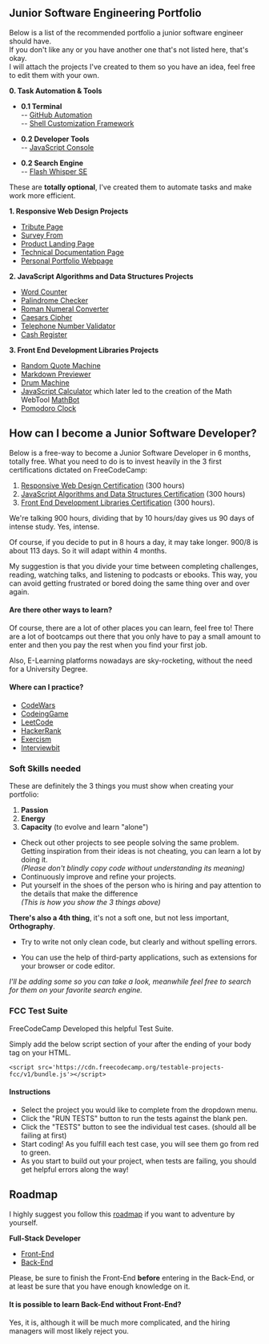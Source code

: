 

## Junior Software Engineering Portfolio

Below is a list of the recommended portfolio a junior software engineer should have.<br>
If you don't like any or you have another one that's not listed here, that's okay.<br>
I will attach the projects I've created to them so you have an idea, feel free to edit them with your own.

**0.  Task Automation & Tools**

- **0.1  Terminal**<br>
-- [GitHub Automation](https://github.com/yonasuriv/GitHubAvtomata)<br>
-- [Shell Customization Framework](https://github.com/yonasuriv/SigmaPowerShell)

- **0.2  Developer Tools**<br>
-- [JavaScript Console](https://github.com/yonasuriv/JavaScriptConsole)

- **0.2  Search Engine**<br>
-- [Flash Whisper SE](https://github.com/yonasuriv/FlashWhisperSearchEngine)

These are **totally optional**, I've created them to automate tasks and make work more efficient.

**1.  Responsive Web Design Projects**

-   [Tribute Page](https://github.com/yonasuriv/portfolio/tree/main/Responsive%20Web%20Design/Tribute%20Page)
-   [Survey From](https://github.com/yonasuriv/portfolio/tree/main/Responsive%20Web%20Design/Survey%20Form)
-   [Product Landing Page](https://github.com/yonasuriv/portfolio/tree/main/Responsive%20Web%20Design/Product%20Landing%20Page)
-   [Technical Documentation Page](https://github.com/yonasuriv/portfolio/tree/main/Responsive%20Web%20Design/Technical%20Documentation%20Page)
-   [Personal Portfolio Webpage](https://github.com/yonasuriv/portfolio/tree/main/Responsive%20Web%20Design/Personal%20Portoflio)

**2. JavaScript Algorithms and Data Structures Projects**

-   [Word Counter](https://github.com/yonasuriv/portfolio/tree/main/JavaScript%20Algorithms%20and%20Data%20Structures/Word%20Counter)
-   [Palindrome Checker](https://github.com/yonasuriv/portfolio/tree/main/JavaScript%20Algorithms%20and%20Data%20Structures/Palindrome%20Checker)
-   [Roman Numeral Converter](https://github.com/yonasuriv/portfolio/tree/main/JavaScript%20Algorithms%20and%20Data%20Structures/Roman%20Numeral%20Converter)
-   [Caesars Cipher](https://github.com/yonasuriv/portfolio/tree/main/JavaScript%20Algorithms%20and%20Data%20Structures/Caesars%20Cipher)
-   [Telephone Number Validator](https://github.com/yonasuriv/portfolio/tree/main/JavaScript%20Algorithms%20and%20Data%20Structures/Telephone%20Number%20Validator)
-   [Cash Register](https://github.com/yonasuriv/portfolio/tree/main/JavaScript%20Algorithms%20and%20Data%20Structures/Cash%20Register)

**3. Front End Development Libraries Projects**

-   [Random Quote Machine](https://github.com/yonasuriv/portfolio/tree/main/Front-End%20Development%20Libraries/Random%20Quote%20Machine)
-   [Markdown Previewer](https://github.com/yonasuriv/portfolio/tree/main/Front-End%20Development%20Libraries/Markdown%20Previewer)
-   [Drum Machine](https://github.com/yonasuriv/portfolio/tree/main/Front-End%20Development%20Libraries/Drum%20Machine)
-   [JavaScript Calculator](https://github.com/yonasuriv/portfolio/tree/main/Front-End%20Development%20Libraries/JavaScript%20Calculator) which later led to the creation of the Math WebTool [MathBot](https://github.com/yonasuriv/portfolio/tree/main/Front-End%20Development%20Libraries/JavaScript%20Calculator/MathBot)
-   [Pomodoro Clock](https://github.com/yonasuriv/portfolio/tree/main/Front-End%20Development%20Libraries/Pomodoro%20Clock)


## How can I become a Junior Software Developer?

Below is a free-way to become a Junior Software Developer in 6 months, totally free.
What you need to do is to invest heavily in the 3 first certifications dictated on FreeCodeCamp:

1.  [Responsive Web Design Certification](https://www.freecodecamp.org/learn/2022/responsive-web-design)  (300 hours)
2.  [JavaScript Algorithms and Data Structures Certification](https://www.freecodecamp.org/learn/javascript-algorithms-and-data-structures/)  (300 hours)
3.  [Front End Development Libraries Certification](https://www.freecodecamp.org/learn/front-end-development-libraries/)  (300 hours).

We're talking 900 hours, dividing that by 10 hours/day gives us 90 days of intense study. Yes, intense. 

Of course, if you decide to put in 8 hours a day, it may take longer. 900/8 is about 113 days. So it will adapt within 4 months. 

My suggestion is that you divide your time between completing challenges, reading, watching talks, and listening to podcasts or ebooks. This way, you can avoid getting frustrated or bored doing the same thing over and over again.

#### Are there other ways to learn?
Of course, there are a lot of other places you can learn, feel free to!
There are a lot of bootcamps out there that you only have to pay a small amount to enter and then you pay the rest when you find your first job.

Also, E-Learning platforms nowadays are sky-rocketing, without the need for a University Degree.

#### Where can I practice?
-   [CodeWars](https://www.codewars.com/?language=javascript)
-   [CodeingGame](https://www.codingame.com/)
-   [LeetCode](https://leetcode.com/)
-   [HackerRank](https://www.hackerrank.com/)
-   [Exercism](https://exercism.org/tracks/javascript)
-   [Interviewbit](https://www.interviewbit.com/courses/fast-track-js/)

### Soft Skills needed
These are definitely the 3 things you must show when creating your portfolio:

1.  **Passion**
2.  **Energy**
3.  **Capacity** (to evolve and learn "alone")

- Check out other projects to see people solving the same problem. <br>
    Getting inspiration from their ideas is not cheating, you can learn a lot by doing it.<br>
    *(Please don't blindly copy code without understanding its meaning)*<br>
- Continuously improve and refine your projects.<br>
- Put yourself in the shoes of the person who is hiring and pay attention to the details that make the difference <br>
    *(This is how you show the 3 things above)*

**There's also a 4th thing**, it's not a soft one, but not less important, **Orthography**.

- Try to write not only clean code, but clearly and without spelling errors.

- You can use the help of third-party applications, such as extensions for your browser or code editor.

*I'll be adding some so you can take a look, meanwhile feel free to search for them on your favorite search engine.*

### FCC Test Suite
FreeCodeCamp Developed this helpful Test Suite.

Simply add the below script section of your after the ending of your body tag on your HTML.

    <script src='https://cdn.freecodecamp.org/testable-projects-fcc/v1/bundle.js'></script>

#### Instructions 
  - Select the project you would  like to complete from the dropdown menu.
  - Click the "RUN TESTS" button to run the tests against the blank pen.
  - Click the "TESTS" button to see the individual test cases. (should all be failing at first)
  - Start coding! As you fulfill each test case, you will see them go from red to green.
  - As you start to build out your project, when tests are failing, you should get helpful errors along the way!

## Roadmap

I highly suggest you follow this [roadmap](https://roadmap.sh/) if you want to adventure by yourself.

**Full-Stack Developer**
-   [Front-End](https://roadmap.sh/frontend)
-   [Back-End](https://roadmap.sh/backend)


Please, be sure to finish the Front-End **before** entering in the Back-End, or at least be sure that you have enough knowledge on it. 

#### It is possible to learn Back-End without Front-End?

Yes, it is, although it will be much more complicated, and the hiring managers will most likely reject you.



